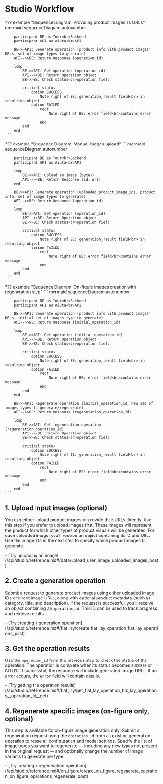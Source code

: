 # Studio Workflow

??? example "Sequence Diagram: Providing product images as URLs"
    ``` mermaid
    sequenceDiagram
        autonumber

        participant BE as Your<br>Backend
        participant API as Aiuta<br>API

        BE->>API: Generate operation (product info with product images' URLs, set of image types to generate)
        API-->>BE: Return Response (operation_id)

        loop
            BE->>API: Get operation (operation_id)
            API-->>BE: Return Operation object
            BE->>BE: Check status<br>operation field

            critical status
                option SUCCESS
                    Note right of BE: generation_result field<br> in resulting object
                option FAILED
                    rect
                        Note right of BE: error field<br>contains error message
                    end
            end
        end
    ```

??? example "Sequence Diagram: Manual images upload"
    ``` mermaid
    sequenceDiagram
        autonumber

        participant BE as Your<br>Backend
        participant API as Aiuta<br>API

        loop
            BE->>API: Upload an image (bytes)
            API-->>BE: Return Response (id, url)
        end

        BE->>API: Generate operation (uploaded_product_image_ids, product info, set of image types to generate)
        API-->>BE: Return Response (operation_id)

        loop
            BE->>API: Get operation (operation_id)
            API-->>BE: Return Operation object
            BE->>BE: Check status<br>operation field

            critical status
                option SUCCESS
                    Note right of BE: generation_result field<br> in resulting object
                option FAILED
                    rect
                        Note right of BE: error field<br>contains error message
                    end
            end
        end
    ```

??? example "Sequence Diagram: On-figure images creation with regeneration step"
    ``` mermaid
    sequenceDiagram
        autonumber

        participant BE as Your<br>Backend
        participant API as Aiuta<br>API

        BE->>API: Generate operation (product info with product images' URLs, initial set of images type to generate)
        API-->>BE: Return Response (initial_operation_id)

        loop
            BE->>API: Get operation (initial_operation_id)
            API-->>BE: Return Operation object
            BE->>BE: Check status<br>operation field

            critical status
                option SUCCESS
                    Note right of BE: generation_result field<br> in resulting object
                option FAILED
                    rect
                        Note right of BE: error field<br>contains error message
                    end
            end
        end

        BE->>API: Regenerate operation (initial_operation_id, new set of images types to generate/regenerate)
        API-->>BE: Return Response (regeneration_operation_id)

        loop
            BE->>API: Get regeneration operation (regeneration_operation_id)
            API-->>BE: Return Operation object
            BE->>BE: Check status<br>operation field

            critical status
                option SUCCESS
                    Note right of BE: generation_result field<br> in resulting object
                option FAILED
                    rect
                        Note right of BE: error field<br>contains error message
                    end
            end
        end
    ```


## 1. Upload input images (optional)

You can either upload product images or provide their URLs directly.
Use this step if you prefer to upload images first. These images will represent the product for which other types of product visuals will be generated.
For each uploaded image, you’ll receive an object containing its ID and URL. Use the image IDs in the next step to specify which product images to generate.

<div class="grid cards" markdown>
- [Try uploading an image](/api/studio/reference.md#/data/upload_user_image_uploaded_images_post)
</div>

## 2. Create a generation operation
Submit a request to generate product images using either uploaded image IDs or direct image URLs, along with optional product metadata (such as category, title, and description).
If the request is successful, you’ll receive an object containing an `operation_id`. This ID can be used to track progress and retrieve results.

<div class="grid cards" markdown>
- [Try creating a generation operation](/api/studio/reference.md#/flat_lay/create_flat_lay_operation_flat_lay_operations_post)
</div>

## 3. Get the operation results
Use the `operation_id` from the previous step to check the status of the operation. The operation is complete when its status becomes `SUCCESS` or `FAILED`.
If successful, the response will include generated image URLs. If an error occurs, the `error` field will contain details.

<div class="grid cards" markdown>
- [Try getting the operation results](/api/studio/reference.md#/flat_lay/get_flat_lay_operation_flat_lay_operations__operation_id__get)
</div>

## 4. Regenerate specific images (on-figure only, optional)
This step is available for on-figure image generation only. Submit a regeneration request using the `operation_id` from an existing generation operation to reuse all configuration and model settings.
Specify the list of image types you want to regenerate — including any new types not present in the original request — and optionally change the number of image variants to generate per type.

<div class="grid cards" markdown>
- [Try creating a regeneration operation](/api/studio/reference.md#/on_figure/create_on_figure_regenerate_operation_on_figure_operations_regenerate_post)
</div>
